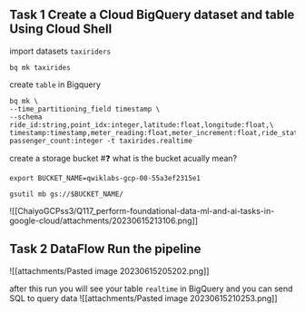 ## Task 1 Create a Cloud BigQuery dataset and table Using Cloud Shell

import datasets `taxiriders`
```
bq mk taxirides
```

create `table` in Bigquery
```
bq mk \
--time_partitioning_field timestamp \
--schema ride_id:string,point_idx:integer,latitude:float,longitude:float,\
timestamp:timestamp,meter_reading:float,meter_increment:float,ride_status:string,\
passenger_count:integer -t taxirides.realtime
```

create a storage bucket #❓ what is the bucket acually mean?
```
export BUCKET_NAME=qwiklabs-gcp-00-55a3ef2315e1
```

```
gsutil mb gs://$BUCKET_NAME/
```

![[ChaiyoGCPss3/Q117_perform-foundational-data-ml-and-ai-tasks-in-google-cloud/attachments/20230615213106.png]]
## Task 2 DataFlow Run the pipeline
![[attachments/Pasted image 20230615205202.png]]

after this run you will see your table `realtime` in BigQuery and you can send SQL to query data
![[attachments/Pasted image 20230615210253.png]]
